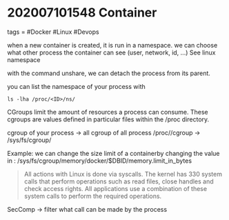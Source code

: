 # 202007101548 Container
tags = #Docker #Linux #Devops



when a new container is created, it is run in a namespace.
we can choose what other process the container can see (user, network, id, ...)
See linux namespace

with the command unshare, we can detach the process from its parent.

you can list the namespace of your process with 
```shell
ls -lha /proc/<ID>/ns/
```

CGroups limit the amount of resources a process can consume. These cgroups are values defined in particular files within the /proc directory.

cgroup of your process -> all cgroup of all process
/proc/<ID>/cgroup -> /sys/fs/cgroup/

Example: we can change the size limit of a containerby changing the value in :
/sys/fs/cgroup/memory/docker/$DBID/memory.limit_in_bytes

>All actions with Linux is done via syscalls. The kernel has 330 system calls that perform operations such as read files, close handles and check access rights. All applications use a combination of these system calls to perform the required operations.

SecComp -> filter what call can be made by the process